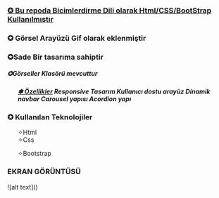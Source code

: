  
<u> <h3>✪ Bu repoda Bicimlerdirme Dili olarak Html/CSS/BootStrap Kullanılmıştır</h3></u>
<h3>✪ Görsel Arayüzü Gif olarak eklenmiştir<h3>
<p> ✪Sade Bir tasarıma sahiptir</p>
<h5> ✪Görseller Klasörü mevcuttur<h5>
<ul>
<u> ❃ Özellikler</u>
Responsive Tasarım
Kullanıcı dostu arayüz
Dinamik navbar
Carousel yapısı
Acordion yapı
</ul>
<h3>✪ Kullanılan Teknolojiler </h3>
 <ul>
 ✧Html  <br>
 ✧Css <br>

 ✧Bootstrap
</ul>

 <h3>EKRAN GÖRÜNTÜSÜ </h3>
![alt text](<gif görsel-1.gif>)
